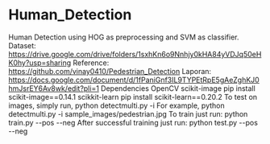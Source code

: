 # Human_Detection
Human Detection using HOG as preprocessing and SVM as classifier.
Dataset:
https://drive.google.com/drive/folders/1sxhKn6o9Nnhjy0kHA84yVDJq50eHK0hy?usp=sharing
Reference:
https://github.com/vinay0410/Pedestrian_Detection
Laporan:
https://docs.google.com/document/d/1fPaniGnf3IL9TYPEtRpE5gAeZghKJ0hmJsrEY6Av8wk/edit?pli=1
Dependencies
OpenCV
scikit-image pip install scikit-image==0.14.1
scikkit-learn pip install scikit-learn==0.20.2
To test on images, simply run, python detectmulti.py -i <path to image>
For example, python detectmulti.py -i sample_images/pedestrian.jpg
To train just run:
python train.py --pos <path to positive images> --neg <path to negative images>
After successful training just run:
python test.py --pos <path to positive images> --neg <path to negative images>
